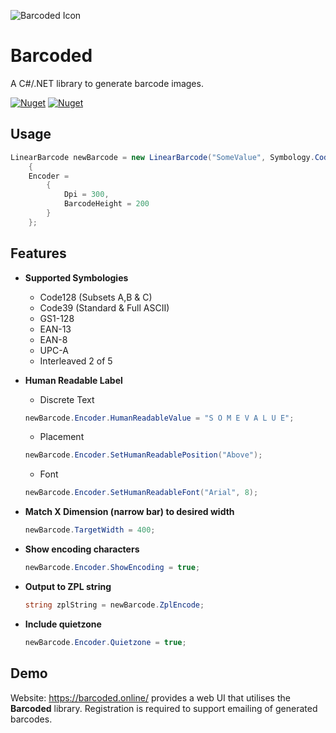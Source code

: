 ![Barcoded Icon](https://barcoded.online/Assets/Barcode%20Icon%201.svg)
# Barcoded
A C#/.NET library to generate barcode images.

[![Nuget](https://img.shields.io/nuget/v/Barcoded)](https://www.nuget.org/packages/Barcoded/)
[![Nuget](https://img.shields.io/nuget/dt/Barcoded)](https://www.nuget.org/packages/Barcoded/)
## Usage
```C#
LinearBarcode newBarcode = new LinearBarcode("SomeValue", Symbology.Code128BAC)
    {
    Encoder =
        {
            Dpi = 300,
            BarcodeHeight = 200
        }
    };
```

## Features

* **Supported Symbologies**
  - Code128 (Subsets A,B & C)
  - Code39 (Standard & Full ASCII)
  - GS1-128
  - EAN-13
  - EAN-8
  - UPC-A
  - Interleaved 2 of 5
  
* **Human Readable Label**
  - Discrete Text
  ```C#
  newBarcode.Encoder.HumanReadableValue = "S O M E V A L U E";
  ```
  - Placement
  ```C#
  newBarcode.Encoder.SetHumanReadablePosition("Above");
  ```
  - Font
  ```C#
  newBarcode.Encoder.SetHumanReadableFont("Arial", 8);
  ```
* **Match X Dimension (narrow bar) to desired width**
  ```C#
  newBarcode.TargetWidth = 400;
  ```

* **Show encoding characters**
  ```C#
  newBarcode.Encoder.ShowEncoding = true;
  ```

* **Output to ZPL string**
  ```C#
  string zplString = newBarcode.ZplEncode;
  ```

* **Include quietzone**
  ```C#
  newBarcode.Encoder.Quietzone = true;
  ```

## Demo

Website: https://barcoded.online/
provides a web UI that utilises the **Barcoded** library. Registration is required to support emailing of generated barcodes.
